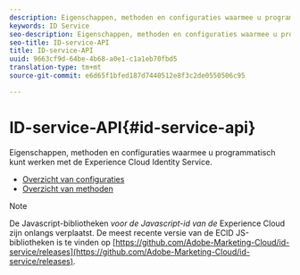 ```yaml
---
description: Eigenschappen, methoden en configuraties waarmee u programmatisch kunt werken met de Experience Cloud Identity Service.
keywords: ID Service
seo-description: Eigenschappen, methoden en configuraties waarmee u programmatisch kunt werken met de Experience Cloud Identity Service.
seo-title: ID-service-API
title: ID-service-API
uuid: 9663cf9d-64be-4b68-a0e1-c1a1eb70fbd5
translation-type: tm+mt
source-git-commit: e6d65f1bfed187d7440512e8f3c2de0550506c95

---
```



# ID-service-API{#id-service-api}

Eigenschappen, methoden en configuraties waarmee u programmatisch kunt werken met de Experience Cloud Identity Service.

* [Overzicht van configuraties](function-vars/function-vars.md)
* [Overzicht van methoden](get-set/get-set.md)

>[!NOTE]
>
>De Javascript-bibliotheken *voor de Javascript-id van de* Experience Cloud zijn onlangs verplaatst. De meest recente versie van de ECID JS-bibliotheken is te vinden op [https://github.com/Adobe-Marketing-Cloud/id-service/releases](https://github.com/Adobe-Marketing-Cloud/id-service/releases).

